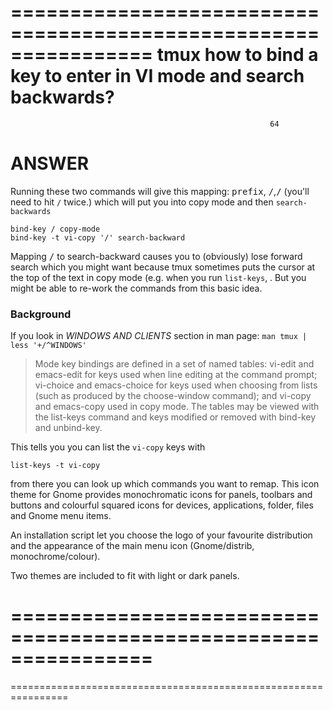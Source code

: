 ================================================================
             tmux how to bind a key to enter in VI
                   mode and search backwards?
================================================================
                                                              64
ANSWER
======

Running these two commands will give this mapping:
<kbd>prefix</kbd>, <kbd>/</kbd>,<kbd>/</kbd> (you'll need to hit
`/` twice.) which will put you into copy mode and then
`search-backwards`

    bind-key / copy-mode
    bind-key -t vi-copy '/' search-backward

Mapping <kbd>/</kbd> to search-backward causes you to
(obviously) lose forward search which you might want because
tmux sometimes puts the cursor at the top of the text in copy
mode (e.g. when you run `list-keys`, . But you might be able to
re-work the commands from this basic idea.

### Background

If you look in *WINDOWS AND CLIENTS* section in man page:
`man tmux | less '+/^WINDOWS'`

> Mode key bindings are defined in a set of named tables:
> vi-edit and emacs-edit for keys used when line editing at the
> command prompt; vi-choice and emacs-choice for keys used when
> choosing from lists (such as produced by the choose-window
> command); and vi-copy and emacs-copy used in copy mode.  The
> tables may be viewed with the list-keys command and keys
> modified or removed with bind-key and unbind-key.

This tells you you can list the `vi-copy` keys with

    list-keys -t vi-copy

from there you can look up which commands you want to remap.
This icon theme for Gnome provides monochromatic icons for
panels, toolbars and buttons and colourful squared icons for
devices, applications, folder, files and Gnome menu items.

An installation script let you choose the logo of your favourite
distribution and the appearance of the main menu icon
(Gnome/distrib, monochrome/colour).

Two themes are included to fit with light or dark panels.

================================================================
================================================================
================================================================
